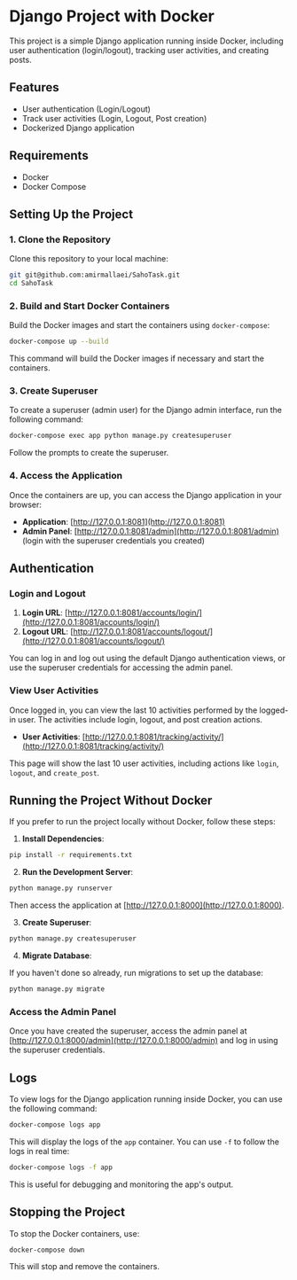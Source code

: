 
# Django Project with Docker

This project is a simple Django application running inside Docker, including user authentication (login/logout), tracking user activities, and creating posts.

## Features

- User authentication (Login/Logout)
- Track user activities (Login, Logout, Post creation)
- Dockerized Django application

## Requirements

- Docker
- Docker Compose

## Setting Up the Project

### 1. Clone the Repository

Clone this repository to your local machine:

```bash
git git@github.com:amirmallaei/SahoTask.git
cd SahoTask
```

### 2. Build and Start Docker Containers

Build the Docker images and start the containers using `docker-compose`:

```bash
docker-compose up --build
```

This command will build the Docker images if necessary and start the containers.

### 3. Create Superuser

To create a superuser (admin user) for the Django admin interface, run the following command:

```bash
docker-compose exec app python manage.py createsuperuser
```

Follow the prompts to create the superuser.

### 4. Access the Application

Once the containers are up, you can access the Django application in your browser:

- **Application**: [http://127.0.0.1:8081](http://127.0.0.1:8081)
- **Admin Panel**: [http://127.0.0.1:8081/admin](http://127.0.0.1:8081/admin) (login with the superuser credentials you created)

## Authentication

### Login and Logout

1. **Login URL**: [http://127.0.0.1:8081/accounts/login/](http://127.0.0.1:8081/accounts/login/)
2. **Logout URL**: [http://127.0.0.1:8081/accounts/logout/](http://127.0.0.1:8081/accounts/logout/)

You can log in and log out using the default Django authentication views, or use the superuser credentials for accessing the admin panel.

### View User Activities

Once logged in, you can view the last 10 activities performed by the logged-in user. The activities include login, logout, and post creation actions.

- **User Activities**: [http://127.0.0.1:8081/tracking/activity/](http://127.0.0.1:8081/tracking/activity/)

This page will show the last 10 user activities, including actions like `login`, `logout`, and `create_post`.

## Running the Project Without Docker

If you prefer to run the project locally without Docker, follow these steps:

1. **Install Dependencies**:

```bash
pip install -r requirements.txt
```

2. **Run the Development Server**:

```bash
python manage.py runserver
```

Then access the application at [http://127.0.0.1:8000](http://127.0.0.1:8000).

3. **Create Superuser**:

```bash
python manage.py createsuperuser
```

4. **Migrate Database**:

If you haven't done so already, run migrations to set up the database:

```bash
python manage.py migrate
```

### Access the Admin Panel

Once you have created the superuser, access the admin panel at [http://127.0.0.1:8000/admin](http://127.0.0.1:8000/admin) and log in using the superuser credentials.

## Logs

To view logs for the Django application running inside Docker, you can use the following command:

```bash
docker-compose logs app
```

This will display the logs of the `app` container. You can use `-f` to follow the logs in real time:

```bash
docker-compose logs -f app
```

This is useful for debugging and monitoring the app's output.

## Stopping the Project

To stop the Docker containers, use:

```bash
docker-compose down
```

This will stop and remove the containers.

